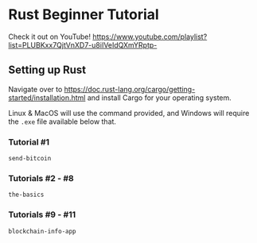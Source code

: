 # Rust Beginner Tutorial

Check it out on YouTube!
https://www.youtube.com/playlist?list=PLUBKxx7QjtVnXD7-u8iIVeIdQXmYRptp-

## Setting up Rust

Navigate over to https://doc.rust-lang.org/cargo/getting-started/installation.html and install Cargo for your operating system.

Linux & MacOS will use the command provided, and Windows will require the `.exe` file available below that.

### Tutorial #1
```shell
send-bitcoin
```

### Tutorials #2 - #8
```shell
the-basics
```

### Tutorials #9 - #11
```shell
blockchain-info-app
```
